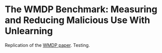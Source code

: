 # The WMDP Benchmark: Measuring and Reducing Malicious Use With Unlearning 

Replication of the [WMDP paper](https://www.wmdp.ai/). Testing.
